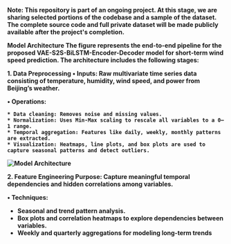 <B> Note: <B>  This repository is part of an ongoing project. At this stage, we are sharing selected portions of the codebase and a sample of the dataset. The complete source code and full private dataset will be made publicly available after the project's completion.


<B> Model Architecture <B>
The figure represents the end-to-end pipeline for the proposed VAE-S2S-BiLSTM-Encoder-Decoder model for short-term wind speed prediction. The architecture includes the following stages:


<B> 1. Data Preprocessing <B> 
• Inputs: Raw multivariate time series data consisting of temperature, humidity, wind speed, and power from Beijing’s weather.

•<B>  Operations: <B> 

    * Data cleaning: Removes noise and missing values.
    * Normalization: Uses Min-Max scaling to rescale all variables to a 0–1 range.
    * Temporal aggregation: Features like daily, weekly, monthly patterns are extracted.
    * Visualization: Heatmaps, line plots, and box plots are used to capture seasonal patterns and detect outliers.
![Model Architecture](https://github.com/user-attachments/assets/4faa0398-ed89-4d40-be38-a0759da13e48)


<B> 2. Feature Engineering <B> 
Purpose: Capture meaningful temporal dependencies and hidden correlations among variables.

•<B> Techniques: <B> 

* Seasonal and trend pattern analysis.
* Box plots and correlation heatmaps to explore dependencies between variables.
* Weekly and quarterly aggregations for modeling long-term trends
